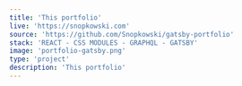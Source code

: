 ```yaml
---
title: 'This portfolio'
live: 'https://snopkowski.com'
source: 'https://github.com/Snopkowski/gatsby-portfolio'
stack: 'REACT - CSS MODULES - GRAPHQL - GATSBY'
image: 'portfolio-gatsby.png'
type: 'project'
description: 'This portfolio'
---
```

